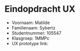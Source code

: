 # Eindopdracht UX

- Voornaam: Matilde
- Familienaam: Sybertz
- Studentnummer: 105547
- Klasgroep: 1MMPc
- UX prototype link: 
